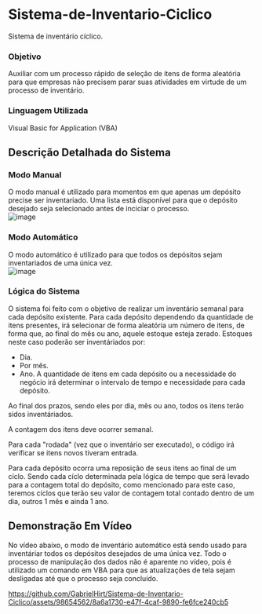 # Sistema-de-Inventario-Ciclico
Sistema de inventário cíclico.


### Objetivo 
Auxiliar com um processo rápido de seleção de itens de forma aleatória para que empresas não precisem parar suas atividades em virtude de um processo de inventário. </br>

### Linguagem Utilizada
Visual Basic for Application (VBA) </br>
## Descrição Detalhada do Sistema

### Modo Manual
O modo manual é utilizado para momentos em que apenas um depósito precise ser inventariado. Uma lista está disponível para que o depósito desejado seja selecionado antes de inciciar o processo. </br>
![image](https://github.com/GabrielHirt/Sistema-de-Inventario-Ciclico/assets/98654562/9025c4fe-82af-4675-87a1-0e3d6477b9e0)

### Modo Automático
O modo automático é utilizado para que todos os depósitos sejam inventariados de uma única vez. </br>
![image](https://github.com/GabrielHirt/Sistema-de-Inventario-Ciclico/assets/98654562/64d86459-1b0c-429f-9ff4-b3eca75abe35)

### Lógica do Sistema
O sistema foi feito com o objetivo de realizar um inventário semanal para cada depósito existente. Para cada depósito dependendo da quantidade de itens presentes, irá selecionar de forma aleatória um número de itens, de forma que, ao final do mês ou ano, aquele estoque esteja zerado.
Estoques neste caso poderão ser inventáriados por:
- Dia.
- Por mês.
- Ano.
A quantidade de itens em cada depósito ou a necessidade do negócio irá determinar o intervalo de tempo e necessidade para cada depósito.

Ao final dos prazos, sendo eles por dia, mês ou ano, todos os itens terão sidos inventáriados.

A contagem dos itens deve ocorrer semanal.

Para cada "rodada" (vez que o inventário ser executado), o código irá verificar se itens novos tiveram entrada.

Para cada depósito ocorra uma reposição de seus itens ao final de um cíclo. Sendo cada cíclo determinada pela lógica de tempo que será levado para a contagem total do depósito, como mencionado para este caso, teremos cíclos que terão seu valor de contagem total contado dentro de um dia, outros 1 mês e ainda 1 ano.

## Demonstração Em Vídeo
No vídeo abaixo, o modo de inventário automático está sendo usado para inventáriar todos os depósitos desejados de uma única vez.
Todo o processo de manipulação dos dados não é aparente no vídeo, pois é utilizado um comando em VBA para que as atualizações de tela sejam desligadas até que o processo seja concluído.


https://github.com/GabrielHirt/Sistema-de-Inventario-Ciclico/assets/98654562/8a6a1730-e47f-4caf-9890-fe6fce240cb5






